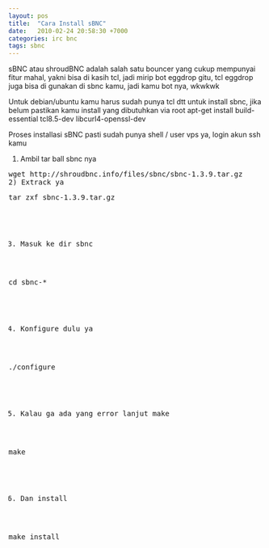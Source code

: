 ```yaml
---
layout: pos
title:  "Cara Install sBNC"
date:   2010-02-24 20:58:30 +7000
categories: irc bnc
tags: sbnc
---
```


sBNC atau shroudBNC adalah salah satu bouncer yang cukup mempunyai fitur mahal, yakni bisa di kasih tcl,
jadi mirip bot eggdrop gitu, tcl eggdrop juga bisa di gunakan di sbnc kamu, jadi kamu bot nya, wkwkwk

Untuk debian/ubuntu kamu harus sudah punya tcl dtt untuk install sbnc, jika belum pastikan kamu install yang dibutuhkan via root
apt-get install build-essential tcl8.5-dev libcurl4-openssl-dev

Proses installasi sBNC pasti sudah punya shell / user vps ya, login akun ssh kamu

1) Ambil tar ball sbnc nya
<pre>
wget http://shroudbnc.info/files/sbnc/sbnc-1.3.9.tar.gz
2) Extrack ya
<pre>
tar zxf sbnc-1.3.9.tar.gz
</pre>

3) Masuk ke dir sbnc
<pre>
cd sbnc-*
</pre>

4) Konfigure dulu ya
<pre>
./configure
</pre>

5) Kalau ga ada yang error lanjut make
<pre>
make
</pre>

6) Dan install
<pre>
make install
</pre>




